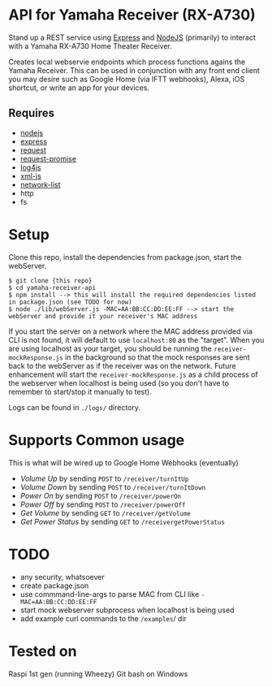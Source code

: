 # API for Yamaha Receiver (RX-A730)
Stand up a REST service using [Express](https://expressjs.com/) and [NodeJS](https://nodejs.org/en/) (primarily) to interact with a Yamaha RX-A730 Home Theater Receiver.

Creates local webservie endpoints which process functions agains the Yamaha Receiver. This can be used in conjunction with any front end client you may desire such as Google Home (via IFTT webhooks), Alexa, iOS shortcut, or write an app for your devices.

## Requires
* [nodejs](https://nodejs.org/en/download/package-manager/)
* [express](https://www.npmjs.com/package/express)
* [request](https://www.npmjs.com/package/request)
* [request-promise](https://www.npmjs.com/package/request-promise)
* [log4js](https://www.npmjs.com/package/log4js)
* [xml-js](https://www.npmjs.com/package/xml-js)
* [network-list](https://www.npmjs.com/package/network-list)
* http
* fs

# Setup
Clone this repo, install the dependencies from package.json, start the webServer.

    $ git clone {this repo}
    $ cd yamaha-receiver-api
    $ npm install --> this will install the required dependencies listed in package.json (see TODO for now)
    $ node ./lib/webServer.js -MAC=AA:BB:CC:DD:EE:FF --> start the webServer and provide it your receiver's MAC address

If you start the server on a network where the MAC address provided via CLI is not found, it will default to use `localhost:80` as the "target". When you are using localhost as your target, you should be running the `receiver-mockResponse.js` in the background so that the mock responses are sent back to the webServer as if the receiver was on the network. Future enhancement will start the `receiver-mockResponse.js` as a child process of the webserver when localhost is being used (so you don't have to remember to start/stop it manually to test).

Logs can be found in `./logs/` directory.

# Supports Common usage 
This is what will be wired up to Google Home Webhooks (eventually)
* _Volume Up_ by sending `POST` to `/receiver/turnItUp`
* _Volume Down_ by sending `POST` to `/receiver/turnItDown`
* _Power On_ by sending `POST` to `/receiver/powerOn`
* _Power Off_ by sending `POST` to `/receiver/powerOff`
* _Get Volume_ by sending `GET` to `/receiver/getVolume`
* _Get Power Status_ by sending `GET` to `/receivergetPowerStatus`

# TODO
* any security, whatsoever
* create package.json
* use commmand-line-args to parse MAC from CLI like `-MAC=AA:BB:CC:DD:EE:FF`
* start mock webserver subprocess when localhost is being used
* add example curl commands to the `/examples`/ dir

# Tested on 
Raspi 1st gen (running Wheezy)
Git bash on Windows
